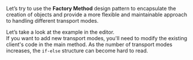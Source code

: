 Let’s try to use the **Factory Method** design pattern to encapsulate the creation of objects and provide a more flexible
and maintainable approach to handling different transport modes.

Let’s take a look at the example in the editor. \
If you want to add new transport modes, you'll need to modify the existing client's code in the main method.
As the number of transport modes increases, the `if-else` structure can become hard to read.
